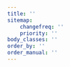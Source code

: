 ```yaml
---
title: ''
sitemap:
    changefreq: ''
    priority: ''
body_classes: ''
order_by: ''
order_manual: ''
---
```


